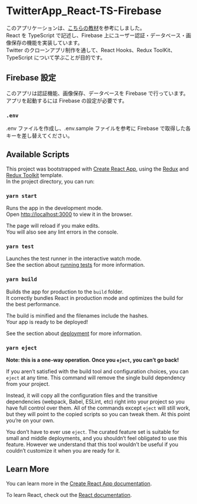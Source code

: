 # TwitterApp_React-TS-Firebase

このアプリケーションは、<a href="https://www.udemy.com/course/firebase-react-hookstypescriptweb/">こちらの教材</a>を参考にしました。</br>
React を TypeScript で記述し、Firebase 上にユーザー認証・データベース・画像保存の機能を実装しています。</br>
Twitter のクローンアプリ制作を通して、React Hooks、Redux ToolKit、TypeScript について学ぶことが目的です。

## Firebase 設定

このアプリは認証機能、画像保存、データベースを Firebase で行っています。<br />
アプリを起動するには Firebase の設定が必要です。

### `.env`

.env ファイルを作成し、.env.sample ファイルを参考に Firebase で取得した各キーを差し替えてください。

## Available Scripts

This project was bootstrapped with [Create React App](https://github.com/facebook/create-react-app), using the [Redux](https://redux.js.org/) and [Redux Toolkit](https://redux-toolkit.js.org/) template.</br>
In the project directory, you can run:

### `yarn start`

Runs the app in the development mode.<br />
Open [http://localhost:3000](http://localhost:3000) to view it in the browser.

The page will reload if you make edits.<br />
You will also see any lint errors in the console.

### `yarn test`

Launches the test runner in the interactive watch mode.<br />
See the section about [running tests](https://facebook.github.io/create-react-app/docs/running-tests) for more information.

### `yarn build`

Builds the app for production to the `build` folder.<br />
It correctly bundles React in production mode and optimizes the build for the best performance.

The build is minified and the filenames include the hashes.<br />
Your app is ready to be deployed!

See the section about [deployment](https://facebook.github.io/create-react-app/docs/deployment) for more information.

### `yarn eject`

**Note: this is a one-way operation. Once you `eject`, you can’t go back!**

If you aren’t satisfied with the build tool and configuration choices, you can `eject` at any time. This command will remove the single build dependency from your project.

Instead, it will copy all the configuration files and the transitive dependencies (webpack, Babel, ESLint, etc) right into your project so you have full control over them. All of the commands except `eject` will still work, but they will point to the copied scripts so you can tweak them. At this point you’re on your own.

You don’t have to ever use `eject`. The curated feature set is suitable for small and middle deployments, and you shouldn’t feel obligated to use this feature. However we understand that this tool wouldn’t be useful if you couldn’t customize it when you are ready for it.

## Learn More

You can learn more in the [Create React App documentation](https://facebook.github.io/create-react-app/docs/getting-started).

To learn React, check out the [React documentation](https://reactjs.org/).

